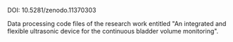 DOI: 10.5281/zenodo.11370303

Data processing code files of the research work entitled "An integrated and flexible ultrasonic device for the continuous bladder volume monitoring".
